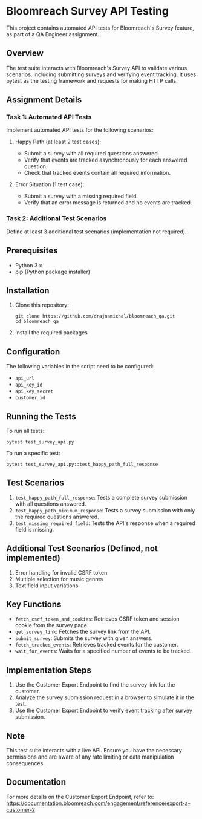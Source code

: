 # Bloomreach Survey API Testing

This project contains automated API tests for Bloomreach's Survey feature, as part of a QA Engineer assignment.

## Overview

The test suite interacts with Bloomreach's Survey API to validate various scenarios, including submitting surveys and verifying event tracking. It uses pytest as the testing framework and requests for making HTTP calls.

## Assignment Details

### Task 1: Automated API Tests

Implement automated API tests for the following scenarios:

1. Happy Path (at least 2 test cases):
   - Submit a survey with all required questions answered.
   - Verify that events are tracked asynchronously for each answered question.
   - Check that tracked events contain all required information.

2. Error Situation (1 test case):
   - Submit a survey with a missing required field.
   - Verify that an error message is returned and no events are tracked.

### Task 2: Additional Test Scenarios

Define at least 3 additional test scenarios (implementation not required).

## Prerequisites

- Python 3.x
- pip (Python package installer)

## Installation

1. Clone this repository:
   ```
   git clone https://github.com/drajnamichal/bloomreach_qa.git
   cd bloomreach_qa
   ```

2. Install the required packages

## Configuration

The following variables in the script need to be configured:

- `api_url`
- `api_key_id`
- `api_key_secret`
- `customer_id`

## Running the Tests

To run all tests:

```
pytest test_survey_api.py
```

To run a specific test:

```
pytest test_survey_api.py::test_happy_path_full_response
```

## Test Scenarios

1. `test_happy_path_full_response`: Tests a complete survey submission with all questions answered.
2. `test_happy_path_minimum_response`: Tests a survey submission with only the required questions answered.
3. `test_missing_required_field`: Tests the API's response when a required field is missing.

## Additional Test Scenarios (Defined, not implemented)

1. Error handling for invalid CSRF token
2. Multiple selection for music genres
3. Text field input variations

## Key Functions

- `fetch_csrf_token_and_cookies`: Retrieves CSRF token and session cookie from the survey page.
- `get_survey_link`: Fetches the survey link from the API.
- `submit_survey`: Submits the survey with given answers.
- `fetch_tracked_events`: Retrieves tracked events for the customer.
- `wait_for_events`: Waits for a specified number of events to be tracked.

## Implementation Steps

1. Use the Customer Export Endpoint to find the survey link for the customer.
2. Analyze the survey submission request in a browser to simulate it in the test.
3. Use the Customer Export Endpoint to verify event tracking after survey submission.

## Note

This test suite interacts with a live API. Ensure you have the necessary permissions and are aware of any rate limiting or data manipulation consequences.

## Documentation

For more details on the Customer Export Endpoint, refer to:
https://documentation.bloomreach.com/engagement/reference/export-a-customer-2